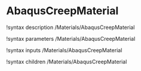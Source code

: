 <!-- MOOSE Documentation Stub: Remove this when content is added. -->

# AbaqusCreepMaterial
!syntax description /Materials/AbaqusCreepMaterial

!syntax parameters /Materials/AbaqusCreepMaterial

!syntax inputs /Materials/AbaqusCreepMaterial

!syntax children /Materials/AbaqusCreepMaterial
